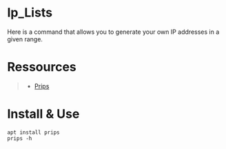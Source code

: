 # Ip_Lists
Here is a command that allows you to generate your own IP addresses in a given range.  
# Ressources
> * [Prips](http://manpages.ubuntu.com/manpages/bionic/man1/prips.1.html) 
# Install & Use
```
apt install prips
prips -h
```
